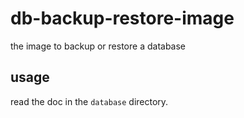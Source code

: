 # db-backup-restore-image
the image to backup or restore a database

## usage

read the doc in the `database` directory.
